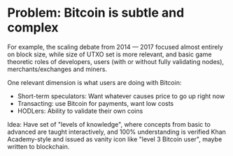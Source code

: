 
# Problem: Bitcoin is subtle and complex

For example, the scaling debate from 2014 — 2017 focused almost
entirely on block size, while size of UTXO set is more relevant,
and basic game theoretic roles of developers, users (with or
without fully validating nodes), merchants/exchanges and miners.

One relevant dimension is what users are doing with Bitcoin:

- Short-term speculators: Want whatever causes price to go up right now
- Transacting: use Bitcoin for payments, want low costs
- HODLers: Ability to validate their own coins

Idea: Have set of "levels of knowledge", where concepts from basic to
advanced are taught interactively, and 100% understanding is verified
Khan Academy-style and issued as vanity icon like "level 3 Bitcoin user",
maybe written to blockchain.

